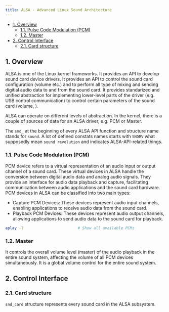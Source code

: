 ```yaml
---
title: ALSA - Advanced Linux Sound Architecture
---
```


- [1. Overview](#1-overview)
  - [1.1. Pulse Code Modulation (PCM)](#11-pulse-code-modulation-pcm)
  - [1.2. Master](#12-master)
- [2. Control Interface](#2-control-interface)
  - [2.1. Card structure](#21-card-structure)

## 1. Overview
ALSA is one of the Linux kernel frameworks. It provides an API to develop sound card device drivers. It provides an API to control the sound card configuration (volume etc.) and to perform all type of mixing and sending digitial audio data to and from the sound card. It provides standarized and unified abstraction for implementing lower-level parts of the driver (e.g. USB control communication) to control certain parameters of the sound card (volume, ).

ALSA can operate on different levels of abstraction. In the kernel, there is a couple of sources of data for an ALSA driver, e.g. PCM or Master.

The `snd_` at the beginning of every ALSA API function and structure name stands for `sound`. A lot of defined constats names starts with `SNDRV` what supposedly mean `sound revolution` and indicates ALSA-API-related things.

### 1.1. Pulse Code Modulation (PCM)
PCM device refers to a virtual representation of an audio input or output channel of a sound card. These virtual devices in ALSA handle the conversion between digital audio data and analog audio signals. They provide an interface for audio data playback and capture, facilitating communication between audio applications and the sound card hardware. PCM devices in ALSA can be classified into two main types:

- Capture PCM Devices: These devices represent audio input channels, enabling applications to receive audio data from the sound card.
- Playback PCM Devices: These devices represent audio output channels, allowing applications to send audio data to the sound card for playback.

```bash
aplay -l                        # Show all available PCMs
```

### 1.2. Master
It controls the overall volume level (master) of the audio playback in the entire sound system, affecting the volume of all PCM devices simultaneously. It is a global volume control for the entire sound system.

## 2. Control Interface

### 2.1. Card structure
`snd_card` structure represents every sound card in the ALSA subsystem.
